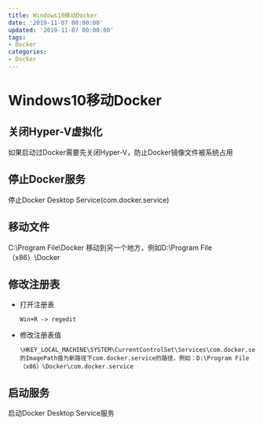 ```yaml
---
title: Windows10移动Docker
date: '2019-11-07 00:00:00'
updated: '2019-11-07 00:00:00'
tags:
- Docker
categories:
- Docker
---
```

# Windows10移动Docker

## 关闭Hyper-V虚拟化
如果启动过Docker需要先关闭Hyper-V，防止Docker镜像文件被系统占用

## 停止Docker服务
停止Docker Desktop Service(com.docker.service)

## 移动文件
C:\Program File\Docker 移动到另一个地方，例如D:\Program File（x86）\Docker

## 修改注册表
- 打开注册表

  ```shell
  Win+R -> regedit
  ```

- 修改注册表值

  ```
  \HKEY_LOCAL_MACHINE\SYSTEM\CurrentControlSet\Services\com.docker.service
  的ImagePath值为新路径下com.docker.service的路径，例如：D:\Program File（x86）\Docker\com.docker.service
  ```

## 启动服务
启动Docker Desktop Service服务
